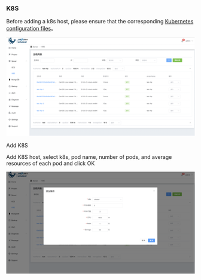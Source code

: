 ### K8S

Before adding a k8s host, please ensure that the corresponding [Kubernetes configuration files](../Settings/Kubernetesconfiguration.md)。

![](../../../../images/whalealPlatformImages/K8S.png)

Add K8S

Add K8S host, select k8s, pod name, number of pods, and average resources of each pod and click OK

![](../../../../images/whalealPlatformImages/cK8S.png)